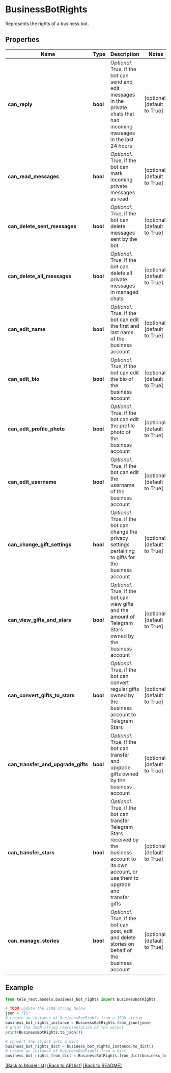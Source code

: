 # BusinessBotRights

Represents the rights of a business bot.

## Properties

Name | Type | Description | Notes
------------ | ------------- | ------------- | -------------
**can_reply** | **bool** | *Optional*. True, if the bot can send and edit messages in the private chats that had incoming messages in the last 24 hours | [optional] [default to True]
**can_read_messages** | **bool** | *Optional*. True, if the bot can mark incoming private messages as read | [optional] [default to True]
**can_delete_sent_messages** | **bool** | *Optional*. True, if the bot can delete messages sent by the bot | [optional] [default to True]
**can_delete_all_messages** | **bool** | *Optional*. True, if the bot can delete all private messages in managed chats | [optional] [default to True]
**can_edit_name** | **bool** | *Optional*. True, if the bot can edit the first and last name of the business account | [optional] [default to True]
**can_edit_bio** | **bool** | *Optional*. True, if the bot can edit the bio of the business account | [optional] [default to True]
**can_edit_profile_photo** | **bool** | *Optional*. True, if the bot can edit the profile photo of the business account | [optional] [default to True]
**can_edit_username** | **bool** | *Optional*. True, if the bot can edit the username of the business account | [optional] [default to True]
**can_change_gift_settings** | **bool** | *Optional*. True, if the bot can change the privacy settings pertaining to gifts for the business account | [optional] [default to True]
**can_view_gifts_and_stars** | **bool** | *Optional*. True, if the bot can view gifts and the amount of Telegram Stars owned by the business account | [optional] [default to True]
**can_convert_gifts_to_stars** | **bool** | *Optional*. True, if the bot can convert regular gifts owned by the business account to Telegram Stars | [optional] [default to True]
**can_transfer_and_upgrade_gifts** | **bool** | *Optional*. True, if the bot can transfer and upgrade gifts owned by the business account | [optional] [default to True]
**can_transfer_stars** | **bool** | *Optional*. True, if the bot can transfer Telegram Stars received by the business account to its own account, or use them to upgrade and transfer gifts | [optional] [default to True]
**can_manage_stories** | **bool** | *Optional*. True, if the bot can post, edit and delete stories on behalf of the business account | [optional] [default to True]

## Example

```python
from tele_rest.models.business_bot_rights import BusinessBotRights

# TODO update the JSON string below
json = "{}"
# create an instance of BusinessBotRights from a JSON string
business_bot_rights_instance = BusinessBotRights.from_json(json)
# print the JSON string representation of the object
print(BusinessBotRights.to_json())

# convert the object into a dict
business_bot_rights_dict = business_bot_rights_instance.to_dict()
# create an instance of BusinessBotRights from a dict
business_bot_rights_from_dict = BusinessBotRights.from_dict(business_bot_rights_dict)
```
[[Back to Model list]](../README.md#documentation-for-models) [[Back to API list]](../README.md#documentation-for-api-endpoints) [[Back to README]](../README.md)


